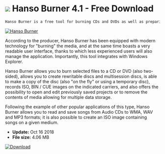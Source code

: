 # ![](https://cdn.softexe.net/static/icon/win.gif) Hanso Burner 4.1 - Free Download

```sh
Hanso Burner is a free tool for burning CDs and DVDs as well as preparing a backup of selected files.
```
[![Hanso Burner](https://gallery.dpcdn.pl/imgc/Tools/82274/g_-_420x350_1.5_-_xa7ff83bb-69b7-4af0-a8ab-9a9157194d1e.jpg)](https://softexe.net/win/system/cd-dvd/hanso-burner:agbc.html)

According to the producer, Hanso Burner has been equipped with modern technology for "burning" the media, and at the same time boasts a very readable user interface, thanks to which less experienced users will also manage the application. Importantly, this tool integrates with Windows Explorer.
 
 Hanso Burner allows you to burn selected files to a CD or DVD (also two-sided), allows you to create rewritable discs and multisession discs, is able to make a copy of the disc (also "on the fly" or using a temporary disc), records ISO, BIN / CUE images on the indicated carriers, and also offers the possibility to open and edit previously saved projects or to remove the contents of media allowing for multiple data storage. 
 
 Following the example of other popular applications of this type, Hanso Burner allows you to read and save songs from Audio CDs to WMA, WAV and MP3 formats; it is also possible to create an ISO image containing songs on a given medium.


- **Update:** Oct 16 2018
- **File size:** 4.06 MB

[![Download](https://cdn.softexe.net/static/img/download.png)](https://softexe.net/win/system/cd-dvd/hanso-burner:agbc.html)

